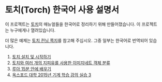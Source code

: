 # 토치(Torch) 한국어 사용 설명서

이 프로젝트는 [토치](https://github.com/torch)의 매뉴얼들을 한국어로 정리하기 위해 만들어졌습니다. 
이 프로젝트는 누구에게나 열려있습니다.

더 많은 예제는 [토치 컨닝 쪽지](https://github.com/torch/torch7/wiki/Cheatsheet)를 참고해 주십시오. 
그중 일부는 한국어로 번역되어 있습니다.

1. [토치 설치 및 시작하기](https://docs.google.com/document/d/18sTMqVFDSFvNaz8xIo40Wm9XBSrMX8spTDGr4F0XXi8/edit#heading=h.jqq1zld37noi)
2. [토치와 여러 개의 지피유를 사용한 이미지네트 객체 분류](https://github.com/LeeTaewoo/imagenet-multiGPU.torch)
3. [루아 15분 안에 배우기](https://docs.google.com/document/d/1_Rsa6O_xuQZ76nQ77IagGJDWUKHAzDYBj9bF5uTtqq8/edit#heading=h.5nwqghxqbun0)
4. [옥스포드 대학 2015년 기계 학습 강의 실습 3](https://github.com/LeeTaewoo/practical3)

